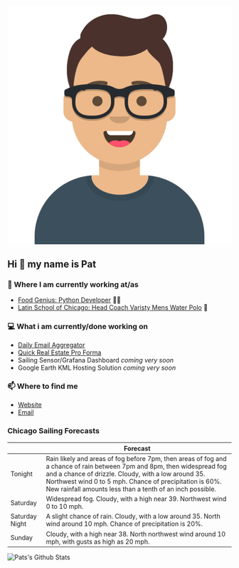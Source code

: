[![Social banner for p-j-falconer](https://raw.githubusercontent.com/P-J-FALCONER/P-J-FALCONER/master/assets/avataaars.svg)](https://patfalconer.com/)
## Hi :wave: my name is Pat

### 💼 Where I am currently working at/as
- [Food Genius: Python Developer](https://getfoodgenius.com/) 🍔🐍
- [Latin School of Chicago: Head Coach Varisty Mens Water Polo](https://www.latinschool.org/) 🤽


### 💻 What i am currently/done working on
 - [Daily Email Aggregator](https://github.com/P-J-FALCONER/dott_daily_mail)
 - [Quick Real Estate Pro Forma](https://github.com/P-J-FALCONER/henry)
 - Sailing Sensor/Grafana Dashboard *coming very soon*
 - Google Earth KML Hosting Solution *coming very soon*

### 📫 Where to find me
 - [Website](https://patfalconer.com/)
 - [Email](mailto:patrick.j.falconer@gmail.com)


### Chicago Sailing Forecasts
|   | Forecast  |
|---|---|
| Tonight | Rain likely and areas of fog before 7pm, then areas of fog and a chance of rain between 7pm and 8pm, then widespread fog and a chance of drizzle. Cloudy, with a low around 35. Northwest wind 0 to 5 mph. Chance of precipitation is 60%. New rainfall amounts less than a tenth of an inch possible. |
| Saturday | Widespread fog. Cloudy, with a high near 39. Northwest wind 0 to 10 mph. |
| Saturday Night | A slight chance of rain. Cloudy, with a low around 35. North wind around 10 mph. Chance of precipitation is 20%. |
| Sunday | Cloudy, with a high near 38. North northwest wind around 10 mph, with gusts as high as 20 mph. |

![Pats's Github Stats](https://github-readme-stats.vercel.app/api?username=p-j-falconer&show_icons=true&theme=radical)
